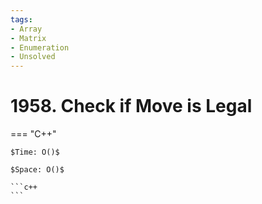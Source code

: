 ```yaml
---
tags:
- Array
- Matrix
- Enumeration
- Unsolved
---
```



# 1958. Check if Move is Legal

=== "C++"

    $Time: O()$

    $Space: O()$

    ```c++
    ```